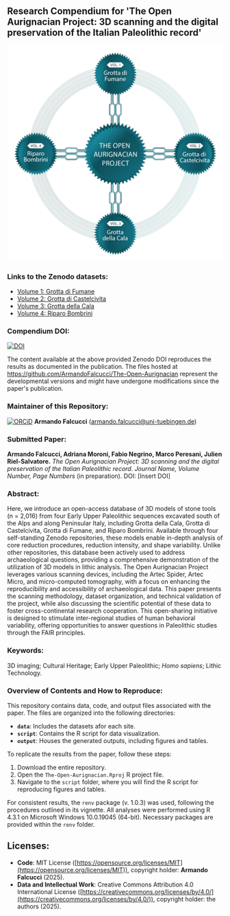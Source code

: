 ## Research Compendium for 'The Open Aurignacian Project: 3D scanning and the digital preservation of the Italian Paleolithic record'

![](output/OAP.png)

### Links to the Zenodo datasets:
- [Volume 1: Grotta di Fumane](https://doi.org/10.5281/zenodo.6362149)
- [Volume 2: Grotta di Castelcivita](https://doi.org/10.5281/zenodo.10631389)
- [Volume 3: Grotta della Cala](https://doi.org/10.5281/zenodo.14165189)
- [Volume 4: Riparo Bombrini](https://doi.org/10.5281/zenodo.14731694)

### Compendium DOI:

[![DOI](https://zenodo.org/badge/DOI/10.5281/zenodo.15131493.svg)](https://zenodo.org/doi/10.5281/zenodo.15131493)

The content available at the above provided Zenodo DOI reproduces the results as documented in the publication. The files hosted at <https://github.com/ArmandoFalcucci/The-Open-Aurignacian> represent the developmental versions and might have undergone modifications since the paper's publication.

### Maintainer of this Repository:

[![ORCiD](https://img.shields.io/badge/ORCiD-0000--0002--3255--1005-green.svg)](https://orcid.org/0000-0002-3255-1005) **Armando Falcucci** (<armando.falcucci@uni-tuebingen.de>)

### Submitted Paper:

**Armando Falcucci, Adriana Moroni, Fabio Negrino, Marco Peresani, Julien Riel-Salvatore.** *The Open Aurignacian Project: 3D scanning and the digital preservation of the Italian Paleolithic record.* _Journal Name, Volume Number, Page Numbers_ (in preparation). DOI: [Insert DOI]

### Abstract:

Here, we introduce an open-access database of 3D models of stone tools (n = 2,016) from four Early Upper Paleolithic sequences excavated south of the Alps and along Peninsular Italy, including Grotta della Cala, Grotta di Castelcivita, Grotta di Fumane, and Riparo Bombrini. Available through four self-standing Zenodo repositories, these models enable in-depth analysis of core reduction procedures, reduction intensity, and shape variability. Unlike other repositories, this database been actively used to address archaeological questions, providing a comprehensive demonstration of the utilization of 3D models in lithic analysis. The Open Aurignacian Project leverages various scanning devices, including the Artec Spider, Artec Micro, and micro-computed tomography, with a focus on enhancing the reproducibility and accessibility of archaeological data. This paper presents the scanning methodology, dataset organization, and technical validation of the project, while also discussing the scientific potential of these data to foster cross-continental research cooperation. This open-sharing initiative is designed to stimulate inter-regional studies of human behavioral variability, offering opportunities to answer questions in Paleolithic studies through the FAIR principles.

### Keywords:

3D imaging; Cultural Heritage; Early Upper Paleolithic; *Homo sapiens*; Lithic Technology.

### Overview of Contents and How to Reproduce:

This repository contains data, code, and output files associated with the paper. The files are organized into the following directories:

- **`data`**: Includes the datasets afor each site.
- **`script`**: Contains the R script for data visualization.
- **`output`**: Houses the generated outputs, including figures and tables.

To replicate the results from the paper, follow these steps:

1. Download the entire repository.
2. Open the `The-Open-Aurignacian.Rproj` R project file.
3. Navigate to the `script` folder, where you will find the R script for reproducing figures and tables.

For consistent results, the `renv` package (v. 1.0.3) was used, following the procedures outlined in its vignette. All analyses were performed using R 4.3.1 on Microsoft Windows 10.0.19045 (64-bit). Necessary packages are provided within the `renv` folder.

## Licenses:

- **Code**: MIT License ([https://opensource.org/licenses/MIT](https://opensource.org/licenses/MIT)), copyright holder: **Armando Falcucci** (2025).
- **Data and Intellectual Work**: Creative Commons Attribution 4.0 International License ([https://creativecommons.org/licenses/by/4.0/](https://creativecommons.org/licenses/by/4.0/)), copyright holder: the authors (2025).
